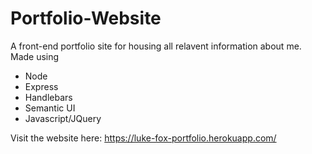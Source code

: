 # Portfolio-Website

A front-end portfolio site for housing all relavent information about me. Made using

- Node
- Express
- Handlebars
- Semantic UI
- Javascript/JQuery 

Visit the website here: https://luke-fox-portfolio.herokuapp.com/
